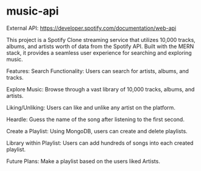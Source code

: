 # music-api
External API: https://developer.spotify.com/documentation/web-api

This project is a Spotify Clone streaming service that utilizes 10,000 tracks, albums, and artists worth of data from the Spotify API. Built with the MERN stack, it provides a seamless user experience for searching and exploring music.

Features:
Search Functionality: Users can search for artists, albums, and tracks.

Explore Music: Browse through a vast library of 10,000 tracks, albums, and artists.

Liking/Unliking: Users can like and unlike any artist on the platform.

Heardle: Guess the name of the song after listening to the first second.

Create a Playlist: Using MongoDB, users can create and delete playlists.

Library within Playlist: Users can add hundreds of songs into each created playlist.

Future Plans:
Make a playlist based on the users liked Artists.
